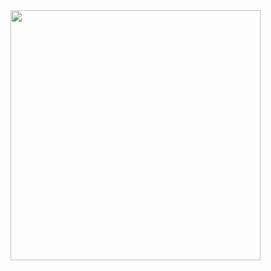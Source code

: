 

<img align="center" height="400" src="https://media.giphy.com/media/v1.Y2lkPTc5MGI3NjExNXNjMHYyb245ODB3OGQxbG9pZTVtYXhsYWY4ZjJ6ZWtzcnU1d3JyNCZlcD12MV9naWZzX3NlYXJjaCZjdD1n/14t2d1D0FIy6fS/giphy.gif"  />


